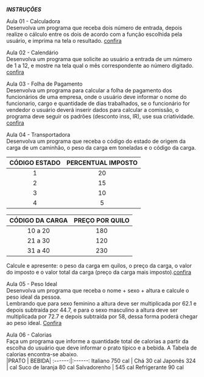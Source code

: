 **_INSTRUÇÕES_**

Aula 01 - Calculadora  
Desenvolva um programa que receba dois número de entrada, depois realize o cálculo entre os dois de acordo com a função escolhida pela usuário, e imprima na tela o resultado. [confira](https://github.com/alessandrocarvalhobrazil/Algoritmos-em-C/blob/master/Estrutura%20Case/Aula%20-%2001%20-%20Calculadora)

Aula 02 - Calendário  
Desenvolva um programa que solicite ao usuário a entrada de um número de 1 a 12, e mostre na tela qual o mês correspondente ao número digitado. [confira](https://github.com/alessandrocarvalhobrazil/Algoritmos-em-C/blob/master/Estrutura%20Case/Aula%20-%2002%20-%20Calendario)

Aula 03 - Folha de Pagamento  
Desenvolva um programa para calcular a folha de pagamento dos funcionários de uma empresa, onde o usuário deve informar o nome do funcionario, cargo e quantidade de dias trabalhados, se o funcionário for vendedor o usuário deverá inserir dados para calcular a comissão, o programa deve seguir os padrões (desconto inss, IR), use sua criatividade. [confira](https://github.com/alessandrocarvalhobrazil/Algoritmos-em-C/blob/master/Estrutura%20Case/Aula%20-%2003%20-%20Folha%20de%20Pagamento)

Aula 04 - Transportadora  
Desenvolva um programa que receba o código do estado de origem da carga de um
caminhão, o peso da carga em toneladas e o código da carga.

CÓDIGO ESTADO |PERCENTUAL IMPOSTO
:--------------:|:-----------------:
1| 20
2| 15
3| 10
4| 5

CÓDIGO DA CARGA| PREÇO POR QUILO
:--------------:|:----------------:
10 a 20 |180
21 a 30 |120
31 a 40 |230

Calcule e apresente: o peso da carga em quilos, o preço da carga, o valor do imposto
e o valor total da carga (preço da carga mais imposto).[confira](https://github.com/alessandrocarvalhobrazil/Algoritmos-em-C/blob/master/Estrutura%20Case/Aula%20-%2004%20-%20Transportadora)  

Aula 05 - Peso Ideal   
Desenvolva um programa que receba o nome + sexo + altura e calcule o peso ideal da pessoa.  
Lembrando que para sexo feminino a altura deve ser multiplicada por 62.1 e depois subtraída por 44.7, e para o sexo masculino a altura deve ser multiplicada por 72.7 e depois subtraída por 58, dessa forma poderá chegar ao peso ideal. [Confira](https://github.com/alessandrocarvalhobrazil/Algoritmos-em-C/blob/master/Estrutura%20Case/Aula%20-%2005%20-%20Peso%20ideal)

Aula 06 - Calorias  
Faça um programa que informe a quantidade total de calorias a partir da escolha do usuário que deve informar o prato típico e a bebida. A Tabela de calorias encontra-se abaixo.  
|PRATO | BEBIDA|
:------:|:------:
Italiano 750 cal | Chá 30 cal
Japonês 324 | cal Suco de laranja 80 cal
Salvadorenho | 545 cal Refrigerante 90 cal

